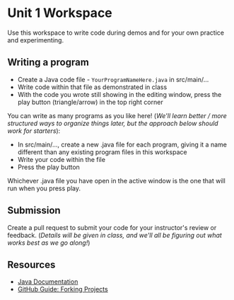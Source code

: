 # Unit 1 Workspace
Use this workspace to write code during demos and for your own practice and experimenting.

## Writing a program
* Create a Java code file - `YourProgramNameHere.java` in src/main/...
* Write code within that file as demonstrated in class
* With the code you wrote still showing in the editing window, press the play button (triangle/arrow) in the top right corner

You can write as many programs as you like here! (_We'll learn better / more structured ways to organize things later, but the approach below should work for starters_):
* In src/main/..., create a new .java file for each program, giving it a name different than any existing program files in this workspace
* Write your code within the file
* Press the play button

Whichever .java file you have open in the active window is the one that will run when you press play.

## Submission
Create a pull request to submit your code for your instructor's review or feedback. (_Details will be given in class, and we'll all be figuring out what works best as we go along!_)

## Resources
- [Java Documentation](https://docs.oracle.com/en/java/)
- [GitHub Guide: Forking Projects](https://guides.github.com/activities/forking/)
